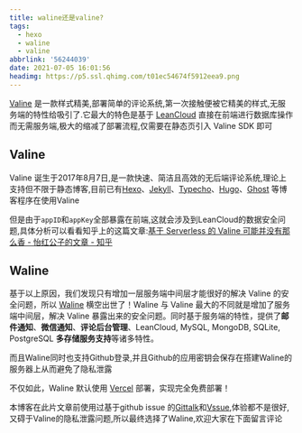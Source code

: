 ```yaml
---
title: waline还是valine?
tags:
  - hexo
  - waline
  - valine
abbrlink: '56244039'
date: 2021-07-05 16:01:56
headimg: https://p5.ssl.qhimg.com/t01ec54674f5912eea9.png
---
```


[Valine](https://link.zhihu.com/?target=https%3A//valine.js.org/) 是一款样式精美,部署简单的评论系统,第一次接触便被它精美的样式,无服务端的特性给吸引了.它最大的特色是基于 [LeanCloud](https://link.zhihu.com/?target=https%3A//leancloud.app/) 直接在前端进行数据库操作而无需服务端,极大的缩减了部署流程,仅需要在静态页引入 Valine SDK 即可

<!--more-->

## Valine

Valine 诞生于2017年8月7日,是一款快速、简洁且高效的无后端评论系统,理论上支持但不限于静态博客,目前已有[Hexo](https://valine.js.org/hexo.html)、[Jekyll](https://valine.js.org/jekyll.html)、[Typecho](http://typecho.org/)、[Hugo](https://gohugo.io/)、[Ghost](https://ghost.org) 等博客程序在使用Valine

但是由于`appID`和`appKey`全部暴露在前端,这就会涉及到LeanCloud的数据安全问题,具体分析可以看看知乎上的这篇文章:[基于 Serverless 的 Valine 可能并没有那么香 - 怡红公子的文章 - 知乎]( https://zhuanlan.zhihu.com/p/295264916)

## Waline

基于以上原因，我们发现只有增加一层服务端中间层才能很好的解决 Valine 的安全问题，所以 [Waline](https://link.zhihu.com/?target=https%3A//waline.js.org/) 横空出世了！Waline 与 Valine 最大的不同就是增加了服务端中间层，解决 Valine 暴露出来的安全问题。同时基于服务端的特性，提供了**邮件通知**、**微信通知**、**评论后台管理**、LeanCloud, MySQL, MongoDB, SQLite, PostgreSQL **多存储服务支持**等诸多特性。

而且Waline同时也支持Github登录,并且Github的应用密钥会保存在搭建Waline的服务器上从而避免了隐私泄露

不仅如此，Waline 默认使用 [Vercel](https://link.zhihu.com/?target=https%3A//vercel.com/) 部署，实现完全免费部署！

本博客在此片文章前使用过基于github issue 的[Gittalk](https://gitalk.github.io/)和[Vssue](https://vssue.js.org/zh/),体验都不是很好,又碍于Valine的隐私泄露问题,所以最终选择了Waline,欢迎大家在下面留言评论